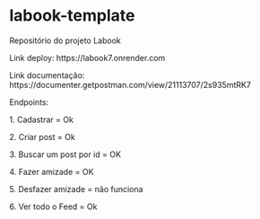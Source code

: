 # labook-template
<p>Repositório do projeto Labook<p>

<p>Link deploy: https://labook7.onrender.com<p>

<p>Link documentação: https://documenter.getpostman.com/view/21113707/2s935mtRK7<p>

<p>Endpoints:<p>
<p>1. Cadastrar = Ok<p>
<p>2. Criar post = Ok<p>
<p>3. Buscar um post por id = OK<p>
<p>4. Fazer amizade = OK<p>
<p>5. Desfazer amizade = não funciona<p>
<p>6. Ver todo o Feed = Ok<p>
